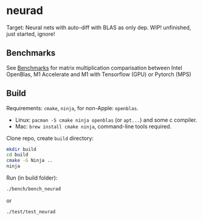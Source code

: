 # neurad
Target: Neural nets with auto-diff with BLAS as only dep.
WIP! unfinished, just started, ignore!

## Benchmarks

See [Benchmarks](bench/README.md) for matrix multiplication comparisation between
Intel OpenBlas, M1 Accelerate and M1 with Tensorflow (GPU) or Pytorch (MPS)

## Build

Requirements: `cmake`, `ninja`, for non-Apple: `openblas`.

- Linux: `pacman -S cmake ninja openblas` (or `apt...`) and some c compiler.
- Mac: `brew install cmake ninja`, command-line tools required.

Clone repo, create `build` directory:

```bash
mkdir build
cd build
cmake -G Ninja ..
ninja
```

Run (in build folder):
```bash
./bench/bench_neurad
```
or
```bash
./test/test_neurad
```

